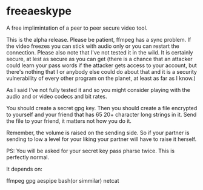 freeaeskype
===========

A free implimintation of a peer to peer secure video tool.

This is the alpha release. Please be patient, ffmpeg has a sync problem.
If the video freezes you can stick with audio only or you can restart the connection.
Please also note that I've not tested it in the wild. It is certainly secure,
at lest as secure as you can get (there is a chance that an attacker could learn your
pass words if the attacker gets access to your account, but there's nothing that I or
anybody else could do about that and it is a security vulnerability of every other
program on the planet, at least as far as I know.)

As I said I've not fully tested it and so you might consider playing with the
audio and or video codecs and bit rates.

You should create a secret gpg key. Then you should create a file encrypted to yourself
and your friend that has 65 20+ character long strings in it. Send the file to your friend,
it matters not how you do it.

Remember, the volume is raised on the sending side. So if your partner is sending
to low a level for your liking your partner will have to raise it herself.

PS: You will be asked for your secret key pass pharse twice. This is perfectly normal.

It depends on:

ffmpeg
gpg
aespipe
bash(or simmilar)
netcat
